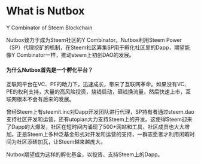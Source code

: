 # What is Nutbox

Y Combinator of Steem Blockchain

Nutbox致力于成为Steem社区的Y Combinator。Nutbox利用Steem Power（SP）代理挖矿的机制，在Steem社区筹集SP用于孵化社区里的Dapp，期望能像Y Combinator一样，推动steem上初创DAO的发展。

#### 为什么Nutbox首先是一个孵化平台？

互联网平台在VC、PE的助力下，迅速成长，带来了互联网革命。如果没有VC、PE的权利支持，大量的高风险投资，烧钱启动，砸钱换流量，然后快速上市，互联网根本不会有后来的发展。

曾经Steem上有steemit.inc对Dapp开发团队进行代理，SP持有者通过steem.dao支持社区开发和运营，还有utopian大力支持Steem上的开发。这使得Steem迎来了Dapp的大爆发，社区在短时间内涌现了500+网站和工具，社区成员也大大增加。正是Steem上多种泛基金形式对开发和运营的支持，一群志愿者才利用闲暇时间为社区添砖加瓦，让Steem越来越庞大。

Nutbox期望成为这样的孵化基金，以投资、支持Steem上的Dapp。
